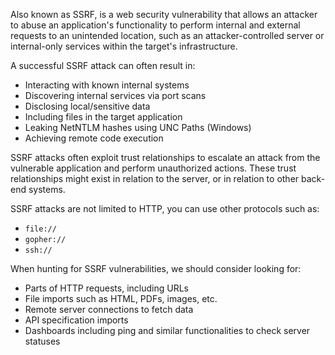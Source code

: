 Also known as SSRF, is a web security vulnerability that allows an attacker to abuse an application's functionality to perform internal and external requests to an unintended location, such as an attacker-controlled server or internal-only services within the target's infrastructure.

A successful SSRF attack can often result in:
- Interacting with known internal systems
- Discovering internal services via port scans
- Disclosing local/sensitive data
- Including files in the target application
- Leaking NetNTLM hashes using UNC Paths (Windows)
- Achieving remote code execution

SSRF attacks often exploit trust relationships to escalate an attack from the vulnerable application and perform unauthorized actions. These trust relationships might exist in relation to the server, or in relation to other back-end systems.

SSRF attacks are not limited to HTTP, you can use other protocols such as:
- `file://`
- `gopher://`
- `ssh://`

When hunting for SSRF vulnerabilities, we should consider looking for:
- Parts of HTTP requests, including URLs
- File imports such as HTML, PDFs, images, etc.
- Remote server connections to fetch data
- API specification imports
- Dashboards including ping and similar functionalities to check server statuses